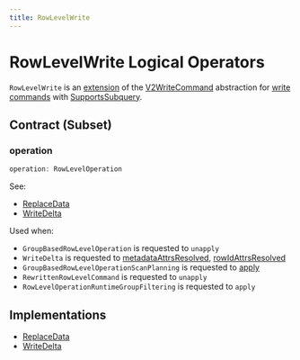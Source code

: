 ```yaml
---
title: RowLevelWrite
---
```


# RowLevelWrite Logical Operators

`RowLevelWrite` is an [extension](#contract) of the [V2WriteCommand](V2WriteCommand.md) abstraction for [write commands](#implementations) with [SupportsSubquery](SupportsSubquery.md).

## Contract (Subset)

### operation

```scala
operation: RowLevelOperation
```

See:

* [ReplaceData](ReplaceData.md#operation)
* [WriteDelta](WriteDelta.md#operation)

Used when:

* `GroupBasedRowLevelOperation` is requested to `unapply`
* `WriteDelta` is requested to [metadataAttrsResolved](WriteDelta.md#metadataAttrsResolved), [rowIdAttrsResolved](WriteDelta.md#rowIdAttrsResolved)
* `GroupBasedRowLevelOperationScanPlanning` is requested to [apply](../logical-optimizations/GroupBasedRowLevelOperationScanPlanning.md#apply)
* `RewrittenRowLevelCommand` is requested to `unapply`
* `RowLevelOperationRuntimeGroupFiltering` is requested to `apply`

## Implementations

* [ReplaceData](ReplaceData.md)
* [WriteDelta](WriteDelta.md)
